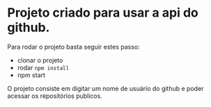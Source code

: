 # Projeto criado para usar a api do github.

Para rodar o projeto basta seguir estes passo:

- clonar o projeto
- rodar `npm install`
- npm start


O projeto consiste em digitar um nome de usuário do github e poder acessar os repositórios publicos.

